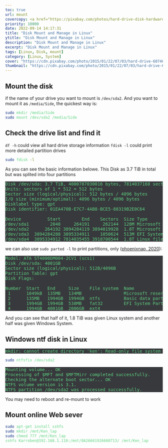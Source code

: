 ```yaml
---
toc: true
url: mount
covercopy: <a href="https://pixabay.com/photos/hard-drive-disk-hardware-data-hard-607461/">© bohed</a>
priority: 10000
date: 2022-09-14 14:17:31
title: "Disk Mount and Manage in Linux"
ytitle: "Disk Mount and Manage in Linux"
description: "Disk Mount and Manage in Linux"
excerpt: "Disk Mount and Manage in Linux"
tags: [Linux, Disk, mount]
category: [Linux, System]
cover: "https://cdn.pixabay.com/photo/2015/01/22/07/03/hard-drive-607461_1280.jpg"
thumbnail: "https://cdn.pixabay.com/photo/2015/01/22/07/03/hard-drive-607461_1280.jpg"
---
```



## Mount the disk

if the name of your drive you want to mount is `/dev/sda2`. And you want to mount it as `/media/Side`, the quickest way is:

```bash
sudo mkdir /media/Side
sudo mount /dev/sda2 /media/Side
```

## Check the drive list and find it

`df -h` could view all hard drive storage information
`fdisk -l`  could print more detailed partition drives

```bash
sudo fdisk -l
```

As you can see the basic information belowe. This Disk as 3.7 TiB in total but was splited into four partitions

<pre>
Disk /dev/sda: 3.7 TiB, 4000787030016 bytes, 7814037168 sectors
Units: sectors of 1 * 512 = 512 bytes
Sector size (logical/physical): 512 bytes / 4096 bytes
I/O size (minimum/optimal): 4096 bytes / 4096 bytes
Disklabel type: gpt
Disk identifier: 01EA470B-E7C7-4AB8-BCE5-88319B2E0C64

Device          Start        End    Sectors  Size Type
/dev/sda1        2048     264191     262144  128M Microsoft reserved
/dev/sda2      264192 3894284119 3894019928  1.8T Microsoft basic data
/dev/sda3  3894284288 3895334911    1050624  513M EFI System
/dev/sda4  3895334912 7814035455 3918700544  1.8T Linux filesystem
</pre>


we can also use `sudo parted -l` to print partitions, only ([phoenixnap, 2020](https://phoenixnap.com/kb/linux-create-partition)):
<pre>
Model: ATA ST4000DM004-2CV1 (scsi)
Disk /dev/sda: 4001GB
Sector size (logical/physical): 512B/4096B
Partition Table: gpt
Disk Flags:

Number  Start   End     Size    File system  Name                          Flags
 1      1049kB  135MB   134MB                Microsoft reserved partition  msftres
 2      135MB   1994GB  1994GB  ntfs         Basic data partition          msftdata
 3      1994GB  1994GB  538MB   fat32        EFI System Partition          boot, esp
 4      1994GB  4001GB  2006GB  ext4
</pre>

And you can see that half of it, 1.8 TiB was given Linux system and another half was given Windows System.




## Windows ntf disk in Linux


<pre>
mkdir: cannot create directory 'ken': Read-only file system
</pre>


```bash
sudo ntfsfix /dev/sda2
```

<pre>
Mounting volume... OK
Processing of $MFT and $MFTMirr completed successfully.
Checking the alternate boot sector... OK
NTFS volume version is 3.1.
NTFS partition /dev/sda2 was processed successfully.
</pre>

You may need to reboot and re-mount to work



## Mount online Web sever

```bash
sudo apt-get install sshfs
sudo mkdir /mnt/Ken_lap
sudo chmod 777 /mnt/Ken_lap
sshfs Karroben@192.168.1.110:/mnt/8A26661926660713/ /mnt/Ken_lap
```










<style>
pre {
  background-color:#38393d;
  color: #5fd381;
}
</style>
